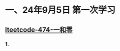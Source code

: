# 一、24年9月5日 第一次学习
## [lteetcode-474-一和零](https://leetcode.cn/problems/ones-and-zeroes/description/)

### 1.



